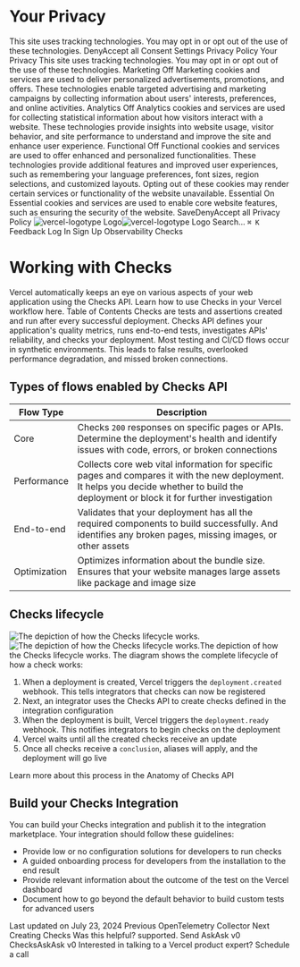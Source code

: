 # Your Privacy
This site uses tracking technologies. You may opt in or opt out of the use of these technologies.
DenyAccept all
Consent Settings
Privacy Policy
Your Privacy
This site uses tracking technologies. You may opt in or opt out of the use of these technologies.
Marketing
Off
Marketing cookies and services are used to deliver personalized advertisements, promotions, and offers. These technologies enable targeted advertising and marketing campaigns by collecting information about users' interests, preferences, and online activities. 
Analytics
Off
Analytics cookies and services are used for collecting statistical information about how visitors interact with a website. These technologies provide insights into website usage, visitor behavior, and site performance to understand and improve the site and enhance user experience.
Functional
Off
Functional cookies and services are used to offer enhanced and personalized functionalities. These technologies provide additional features and improved user experiences, such as remembering your language preferences, font sizes, region selections, and customized layouts. Opting out of these cookies may render certain services or functionality of the website unavailable.
Essential
On
Essential cookies and services are used to enable core website features, such as ensuring the security of the website. 
SaveDenyAccept all
Privacy Policy
![vercel-logotype Logo](https://vercel.com/vc-ap-vercel-docs/_next/static/media/vercel-logotype-light.cf7eca76.svg)![vercel-logotype Logo](https://vercel.com/vc-ap-vercel-docs/_next/static/media/vercel-logotype-dark.01246f11.svg)
Search...
`⌘ K`
Feedback
Log In
Sign Up
Observability
Checks
# Working with Checks
Vercel automatically keeps an eye on various aspects of your web application using the Checks API. Learn how to use Checks in your Vercel workflow here.
Table of Contents
Checks are tests and assertions created and run after every successful deployment. Checks API defines your application's quality metrics, runs end-to-end tests, investigates APIs' reliability, and checks your deployment.
Most testing and CI/CD flows occur in synthetic environments. This leads to false results, overlooked performance degradation, and missed broken connections.
## Types of flows enabled by Checks API
Flow Type| Description  
---|---  
Core| Checks `200` responses on specific pages or APIs. Determine the deployment's health and identify issues with code, errors, or broken connections  
Performance| Collects core web vital information for specific pages and compares it with the new deployment. It helps you decide whether to build the deployment or block it for further investigation  
End-to-end| Validates that your deployment has all the required components to build successfully. And identifies any broken pages, missing images, or other assets  
Optimization| Optimizes information about the bundle size. Ensures that your website manages large assets like package and image size  
## Checks lifecycle
![The depiction of how the Checks lifecycle works.](https://vercel.com/_next/image?url=https%3A%2F%2Fassets.vercel.com%2Fimage%2Fupload%2Fv1687474748%2Fdocs-assets%2Fstatic%2Fdocs%2Fintegrations%2Fchecks%2Fchecks-overview-light.png&w=3840&q=75)![The depiction of how the Checks lifecycle works.](https://vercel.com/_next/image?url=https%3A%2F%2Fassets.vercel.com%2Fimage%2Fupload%2Fv1687474748%2Fdocs-assets%2Fstatic%2Fdocs%2Fintegrations%2Fchecks%2Fchecks-overview-dark.png&w=3840&q=75)The depiction of how the Checks lifecycle works.
The diagram shows the complete lifecycle of how a check works:
  1. When a deployment is created, Vercel triggers the `deployment.created` webhook. This tells integrators that checks can now be registered
  2. Next, an integrator uses the Checks API to create checks defined in the integration configuration
  3. When the deployment is built, Vercel triggers the `deployment.ready` webhook. This notifies integrators to begin checks on the deployment
  4. Vercel waits until all the created checks receive an update
  5. Once all checks receive a `conclusion`, aliases will apply, and the deployment will go live


Learn more about this process in the Anatomy of Checks API
## Build your Checks Integration
You can build your Checks integration and publish it to the integration marketplace. Your integration should follow these guidelines:
  * Provide low or no configuration solutions for developers to run checks
  * A guided onboarding process for developers from the installation to the end result
  * Provide relevant information about the outcome of the test on the Vercel dashboard
  * Document how to go beyond the default behavior to build custom tests for advanced users


Last updated on July 23, 2024
Previous
OpenTelemetry Collector
Next
Creating Checks
Was this helpful?
supported.
Send
AskAsk v0
ChecksAskAsk v0
Interested in talking to
a Vercel product expert?
Schedule a call
